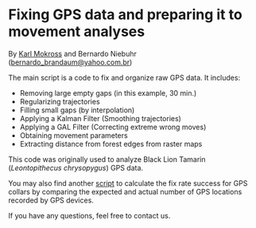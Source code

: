 # Fixing GPS data and preparing it to movement analyses

By [Karl Mokross](https://sites.google.com/view/karlmokrossresearch/home) and Bernardo Niebuhr (bernardo_brandaum@yahoo.com.br)

The main script is a code to fix and organize raw GPS data. It includes:
- Removing large empty gaps (in this example, 30 min.)
- Regularizing trajectories
- Filling small gaps (by interpolation)
- Applying a Kalman Filter (Smoothing trajectories)
- Applying a GAL Filter (Correcting extreme wrong moves)
- Obtaining movement parameters
- Extracting distance from forest edges from raster maps

This code was originally used to analyze Black Lion Tamarin (*Leontopithecus chrysopygus*) GPS data.

You may also find another [script](https://github.com/bniebuhr/movecology/blob/master/fix_GPS_data/calculate_fix_rate_success.R) to calculate the fix rate success for GPS collars by comparing the expected and actual number of GPS locations recorded by GPS devices.

If you have any questions, feel free to contact us.
